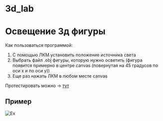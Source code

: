 # 3d_lab  
# Освещение 3д фигуры  
Как пользоваться программой:  
1. С помощью ЛКМ установить положение источника света
2. Выбрать файл .obj фигуры, которую нужно осветить (фигура появится примерно в центре canvas (повернутая на 45 градусов по оси x и по оси y))
3. Еще раз нажать ЛКМ в любом месте canvas  
  
Протестировать можно -> [тут](https://avel0041.github.io/3d_lab/3d.html)  
## Пример  
![Ex](https://user-images.githubusercontent.com/56276244/146575456-e1355879-0806-4a20-98e3-c85937824f17.JPG)
